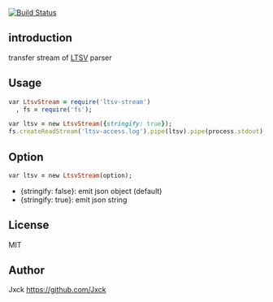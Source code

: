 [![Build Status](https://travis-ci.org/Jxck/ltsv-stream.png?branch=master)](https://travis-ci.org/Jxck/ltsv-stream)

## introduction

transfer stream of [LTSV](http://ltsv.org/) parser


## Usage

```ruby
var LtsvStream = require('ltsv-stream')
  , fs = require('fs');

var ltsv = new LtsvStream({stringify: true});
fs.createReadStream('ltsv-access.log').pipe(ltsv).pipe(process.stdout);
```


## Option

```ruby
var ltsv = new LtsvStream(option);
```

- {stringify: false}: emit json object (default)
- {stringify: true}: emit json string


## License

MIT


## Author

Jxck <https://github.com/Jxck>
